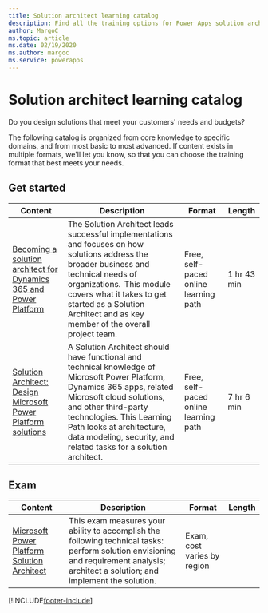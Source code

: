 ```yaml
---
title: Solution architect learning catalog
description: Find all the training options for Power Apps solution architects
author: MargoC
ms.topic: article
ms.date: 02/19/2020
ms.author: margoc
ms.service: powerapps
---
```


# Solution architect learning catalog

Do you design solutions that meet your customers' needs and budgets?

The following catalog is organized from core knowledge to specific domains, and from most basic to most advanced. If content exists in multiple formats, we'll let you know, so that you can choose the training format that best meets your needs. 

## Get started<a name="get-started"></a>
| Content  | Description | Format  | Length | 
|------------------------------------------------------------------------------------------------------------------------------------------------------------------------------------|--------------------------------------------------------------------------------------------------------------------------------------------------------------------------------------------------------------------------------------------------------------------------------------------------------------------------------------------------------------------------------------------------------------------------|---------------------------------------|-----------|
| [Becoming a solution architect for Dynamics 365 and Power Platform](/learn/modules/becoming-solution-architect/)	|The Solution Architect leads successful implementations and focuses on how solutions address the broader business and technical needs of organizations.  This module covers what it takes to get started as a Solution Architect and as key member of the overall project team.	|Free, self-paced online learning path|	1 hr 43 min |
| [Solution Architect: Design Microsoft Power Platform solutions](/learn/paths/solution-architect-data/)	|A Solution Architect should have functional and technical knowledge of Microsoft Power Platform, Dynamics 365 apps, related Microsoft cloud solutions, and other third-party technologies. This Learning Path looks at architecture, data modeling, security, and related tasks for a solution architect.	|Free, self-paced online learning path|	7 hr 6 min |
## Exam<a name="exam"></a>
| Content  | Description | Format  | Length | 
|------------------------------------------------------------------------------------------------------------------------------------------------------------------------------------|--------------------------------------------------------------------------------------------------------------------------------------------------------------------------------------------------------------------------------------------------------------------------------------------------------------------------------------------------------------------------------------------------------------------------|---------------------------------------|-----------|
| [Microsoft Power Platform Solution Architect](/learn/certifications/exams/pl-600)|	This exam measures your ability to accomplish the following technical tasks: perform solution envisioning and requirement analysis; architect a solution; and implement the solution. |	Exam, cost varies by region |



[!INCLUDE[footer-include](../includes/footer-banner.md)]
